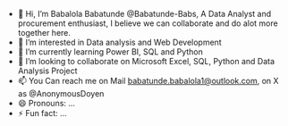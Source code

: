 - 👋 Hi, I’m Babalola Babatunde @Babatunde-Babs, A Data Analyst and procurement enthusiast, I believe we can collaborate and do alot more together here.
- 👀 I’m interested in Data analysis and Web Development 
- 🌱 I’m currently learning Power BI, SQL and Python
- 💞️ I’m looking to collaborate on Microsoft Excel, SQL, Python and Data Analysis Project
- 📫 You Can reach me on Mail babatunde.babalola1@outlook.com, on X as @AnonymousDoyen
- 😄 Pronouns: ...
- ⚡ Fun fact: ...

<!---
Babatunde-Babs/Babatunde-Babs is a ✨ special ✨ repository because its `README.md` (this file) appears on your GitHub profile.
You can click the Preview link to take a look at your changes.
--->
